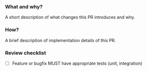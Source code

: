### What and why?

A short description of what changes this PR introduces and why.

### How?

A brief description of implementation details of this PR.

### Review checklist

- [ ] Feature or bugfix MUST have appropriate tests (unit, integration)

<!--
[TODO MROUSSE Nov 15th 2021: the repository is not public/published yet so this should not be done for now]
- [ ] A new release of `datadog-ci` MUST be updated in the [synthetics-ci-github-action](https://github.com/DataDog/synthetics-ci-github-action)
-->
